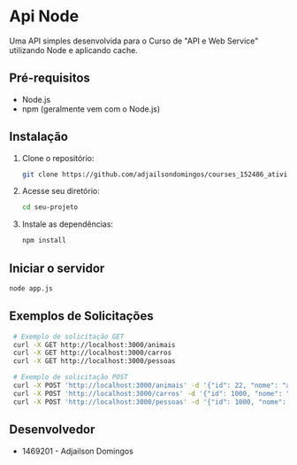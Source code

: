 # Api Node

Uma API simples desenvolvida para o Curso de "API e Web Service" utilizando Node e aplicando cache.

## Pré-requisitos

- Node.js
- npm (geralmente vem com o Node.js)

## Instalação

1. Clone o repositório:

   ```bash
   git clone https://github.com/adjailsondomingos/courses_152486_atividade1.git
   ```

2. Acesse seu diretório:
   
   ```bash
   cd seu-projeto
   ```

3. Instale as dependências:
   
   ```bash
   npm install
   ```

## Iniciar o servidor
   
   ```bash
   node app.js
   ```
  
## Exemplos de Solicitações

   ```bash
    # Exemplo de solicitação GET
    curl -X GET http://localhost:3000/animais
    curl -X GET http://localhost:3000/carros
    curl -X GET http://localhost:3000/pessoas

    # Exemplo de solicitação POST
    curl -X POST 'http://localhost:3000/animais' -d '{"id": 22, "nome": "abelha" }' --header 'Content-Type: application/json'
    curl -X POST 'http://localhost:3000/carros' -d '{"id": 1000, "nome": "Jeep"}' --header 'Content-Type: application/json'
    curl -X POST 'http://localhost:3000/pessoas' -d '{"id": 1000, "nome": "Paulo"}' --header 'Content-Type: application/json'
   ```

## Desenvolvedor
- 1469201 - Adjailson Domingos